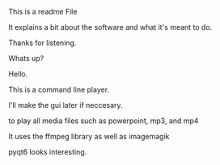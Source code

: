 This is a readme File

It explains a bit about the software and what it's meant to do.

Thanks for listening. 

Whats up? 

Hello. 

This is a command line player. 

I'll make the gui later if neccesary. 

to play all media files such as powerpoint, mp3, and mp4

It uses the ffmpeg library as well as imagemagik

 
pyqt6 looks interesting. 

